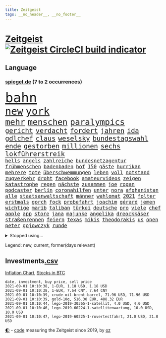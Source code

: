 ```yaml
---
title: Zeitgeist
tags: __no_header__, __no_footer__
---
```


# [Zeitgeist](https://oliz.io/zeitgeist/) [![Zeitgeist CircleCI build indicator](https://circleci.com/gh/ooz/zeitgeist.svg?style=shield)](https://circleci.com/gh/ooz/zeitgeist)

## Language

<h3><a href="https://www.spiegel.de" target="_blank">spiegel.de</a> (7 to 2 occurrences)</h3>
<p style="font-family:monospace">
<span style="font-size:32pt"><a href="news_links.html#bahn" class="current">bahn</a></span>
<br>
<span style="font-size:24pt"><a href="news_links.html#new" class="current">new</a></span>
<span style="font-size:24pt"><a href="news_links.html#york" class="current">york</a></span>
<br>
<span style="font-size:20pt"><a href="news_links.html#mehr" class="current">mehr</a></span>
<span style="font-size:20pt"><a href="news_links.html#menschen" class="current">menschen</a></span>
<span style="font-size:20pt"><a href="news_links.html#paralympics" class="current">paralympics</a></span>
<br>
<span style="font-size:16pt"><a href="news_links.html#gericht" class="current">gericht</a></span>
<span style="font-size:16pt"><a href="news_links.html#verdacht" class="current">verdacht</a></span>
<span style="font-size:16pt"><a href="news_links.html#fordert" class="current">fordert</a></span>
<span style="font-size:16pt"><a href="news_links.html#jahren" class="current">jahren</a></span>
<span style="font-size:16pt"><a href="news_links.html#ida" class="new">ida</a></span>
<span style="font-size:16pt"><a href="news_links.html#gdlchef" class="current">gdlchef</a></span>
<span style="font-size:16pt"><a href="news_links.html#claus" class="current">claus</a></span>
<span style="font-size:16pt"><a href="news_links.html#weselsky" class="current">weselsky</a></span>
<span style="font-size:16pt"><a href="news_links.html#bundestagswahl" class="current">bundestagswahl</a></span>
<span style="font-size:16pt"><a href="news_links.html#ende" class="current">ende</a></span>
<span style="font-size:16pt"><a href="news_links.html#gestorben" class="current">gestorben</a></span>
<span style="font-size:16pt"><a href="news_links.html#millionen" class="current">millionen</a></span>
<span style="font-size:16pt"><a href="news_links.html#sechs" class="current">sechs</a></span>
<span style="font-size:16pt"><a href="news_links.html#lokführerstreik" class="current">lokführerstreik</a></span>
<br>
<span style="font-size:12pt"><a href="news_links.html#hells" class="new">hells</a></span>
<span style="font-size:12pt"><a href="news_links.html#angels" class="new">angels</a></span>
<span style="font-size:12pt"><a href="news_links.html#zahlreiche" class="current">zahlreiche</a></span>
<span style="font-size:12pt"><a href="news_links.html#bundesnetzagentur" class="current">bundesnetzagentur</a></span>
<span style="font-size:12pt"><a href="news_links.html#frühmenschen" class="new">frühmenschen</a></span>
<span style="font-size:12pt"><a href="news_links.html#badenbaden" class="current">badenbaden</a></span>
<span style="font-size:12pt"><a href="news_links.html#hof" class="current">hof</a></span>
<span style="font-size:12pt"><a href="news_links.html#150" class="current">150</a></span>
<span style="font-size:12pt"><a href="news_links.html#gäste" class="current">gäste</a></span>
<span style="font-size:12pt"><a href="news_links.html#hurrikan" class="current">hurrikan</a></span>
<span style="font-size:12pt"><a href="news_links.html#mehrere" class="current">mehrere</a></span>
<span style="font-size:12pt"><a href="news_links.html#tote" class="current">tote</a></span>
<span style="font-size:12pt"><a href="news_links.html#überschwemmungen" class="current">überschwemmungen</a></span>
<span style="font-size:12pt"><a href="news_links.html#leben" class="current">leben</a></span>
<span style="font-size:12pt"><a href="news_links.html#voll" class="current">voll</a></span>
<span style="font-size:12pt"><a href="news_links.html#notstand" class="current">notstand</a></span>
<span style="font-size:12pt"><a href="news_links.html#zugverkehr" class="new">zugverkehr</a></span>
<span style="font-size:12pt"><a href="news_links.html#droht" class="current">droht</a></span>
<span style="font-size:12pt"><a href="news_links.html#facebook" class="current">facebook</a></span>
<span style="font-size:12pt"><a href="news_links.html#amateurvideos" class="new">amateurvideos</a></span>
<span style="font-size:12pt"><a href="news_links.html#zeigen" class="current">zeigen</a></span>
<span style="font-size:12pt"><a href="news_links.html#katastrophe" class="current">katastrophe</a></span>
<span style="font-size:12pt"><a href="news_links.html#regen" class="current">regen</a></span>
<span style="font-size:12pt"><a href="news_links.html#nächste" class="current">nächste</a></span>
<span style="font-size:12pt"><a href="news_links.html#zusammen" class="current">zusammen</a></span>
<span style="font-size:12pt"><a href="news_links.html#joe" class="current">joe</a></span>
<span style="font-size:12pt"><a href="news_links.html#rogan" class="new">rogan</a></span>
<span style="font-size:12pt"><a href="news_links.html#podcaster" class="new">podcaster</a></span>
<span style="font-size:12pt"><a href="news_links.html#berlin" class="current">berlin</a></span>
<span style="font-size:12pt"><a href="news_links.html#coronahilfen" class="current">coronahilfen</a></span>
<span style="font-size:12pt"><a href="news_links.html#unter" class="current">unter</a></span>
<span style="font-size:12pt"><a href="news_links.html#nora" class="current">nora</a></span>
<span style="font-size:12pt"><a href="news_links.html#afghanistan" class="current">afghanistan</a></span>
<span style="font-size:12pt"><a href="news_links.html#alle" class="current">alle</a></span>
<span style="font-size:12pt"><a href="news_links.html#staatsanwaltschaft" class="current">staatsanwaltschaft</a></span>
<span style="font-size:12pt"><a href="news_links.html#männer" class="current">männer</a></span>
<span style="font-size:12pt"><a href="news_links.html#wahlomat" class="new">wahlomat</a></span>
<span style="font-size:12pt"><a href="news_links.html#2021" class="current">2021</a></span>
<span style="font-size:12pt"><a href="news_links.html#folter" class="current">folter</a></span>
<span style="font-size:12pt"><a href="news_links.html#erstmals" class="current">erstmals</a></span>
<span style="font-size:12pt"><a href="news_links.html#gorch" class="new">gorch</a></span>
<span style="font-size:12pt"><a href="news_links.html#fock" class="new">fock</a></span>
<span style="font-size:12pt"><a href="news_links.html#probefahrt" class="new">probefahrt</a></span>
<span style="font-size:12pt"><a href="news_links.html#joachim" class="current">joachim</a></span>
<span style="font-size:12pt"><a href="news_links.html#gérard" class="new">gérard</a></span>
<span style="font-size:12pt"><a href="news_links.html#jemen" class="current">jemen</a></span>
<span style="font-size:12pt"><a href="news_links.html#wichtige" class="current">wichtige</a></span>
<span style="font-size:12pt"><a href="news_links.html#marib" class="new">marib</a></span>
<span style="font-size:12pt"><a href="news_links.html#taliban" class="current">taliban</a></span>
<span style="font-size:12pt"><a href="news_links.html#türkei" class="current">türkei</a></span>
<span style="font-size:12pt"><a href="news_links.html#deutsche" class="current">deutsche</a></span>
<span style="font-size:12pt"><a href="news_links.html#pro" class="current">pro</a></span>
<span style="font-size:12pt"><a href="news_links.html#viele" class="current">viele</a></span>
<span style="font-size:12pt"><a href="news_links.html#chef" class="current">chef</a></span>
<span style="font-size:12pt"><a href="news_links.html#apple" class="current">apple</a></span>
<span style="font-size:12pt"><a href="news_links.html#app" class="current">app</a></span>
<span style="font-size:12pt"><a href="news_links.html#store" class="current">store</a></span>
<span style="font-size:12pt"><a href="news_links.html#jana" class="new">jana</a></span>
<span style="font-size:12pt"><a href="news_links.html#majunke" class="new">majunke</a></span>
<span style="font-size:12pt"><a href="news_links.html#angelika" class="new">angelika</a></span>
<span style="font-size:12pt"><a href="news_links.html#dreockkäser" class="new">dreockkäser</a></span>
<span style="font-size:12pt"><a href="news_links.html#straßenrennen" class="new">straßenrennen</a></span>
<span style="font-size:12pt"><a href="news_links.html#feiern" class="current">feiern</a></span>
<span style="font-size:12pt"><a href="news_links.html#texas" class="current">texas</a></span>
<span style="font-size:12pt"><a href="news_links.html#mikis" class="new">mikis</a></span>
<span style="font-size:12pt"><a href="news_links.html#theodorakis" class="new">theodorakis</a></span>
<span style="font-size:12pt"><a href="news_links.html#us" class="current">us</a></span>
<span style="font-size:12pt"><a href="news_links.html#open" class="current">open</a></span>
<span style="font-size:12pt"><a href="news_links.html#peter" class="current">peter</a></span>
<span style="font-size:12pt"><a href="news_links.html#gojowczyk" class="new">gojowczyk</a></span>
<span style="font-size:12pt"><a href="news_links.html#runde" class="current">runde</a></span>
</p>
<details>
<summary>Stopped using...</summary>
<p class="former" style="font-size:12pt">
erfahrung(316) trumps(316) coronalockdown(315) komplizen(315) podium(315) polizist(315) serien(315) brettspiele(314) erneute(314) schwieriger(314) spiels(314) vorsitzende(314) antreten(313) ausbruch(313) lunge(313) moderna(313) regierungschefs(313) schweden(313) sportdirektor(313) trägt(313) verfassungsschutz(313) verstößen(313) wartet(313) arbeitsplätze(312) austritt(312) beschädigt(312) gefährden(312) gesamte(312) irland(312) maßnahme(312) nationalspieler(312) ruf(312) ruhm(312) schatten(312) schwangerschaft(312) schwedischen(312) show(312) umgang(312) verdächtiger(312) beruf(311) coronainfizierte(311) doppelt(311) erfolge(311) gipfel(311) klimawandels(311) künftigen(311) regisseurin(311) richtigen(311) schwierigen(311) spur(311) to(311) wahrheit(311) österreichische(311) air(310) armenien(310) bundespolizei(310) elektroauto(310) gewaltige(310) kandidatinnen(310) rassistisch(310) rechtfertigt(310) registriert(310) schwangere(310) tradition(310) zurzeit(310) aufeinander(309) ausländische(309) bayerische(309) bisschen(309) bull(309) entschuldigen(309) erfolgreicher(309) esken(309) jedem(309) jüngeren(309) kippe(309) lewis(309) londoner(309) medikament(309) promis(309) ringt(309) smith(309) sprache(309) sprang(309) umstrittener(309) usschauspieler(309) valley(309) verkauf(309) zwillinge(309) öfter(309) 6(308) aggressive(308) anerkennung(308) atlanta(308) ausprobiert(308) belasten(308) erfahren(308) figuren(308) lohnt(308) michelle(308) peru(308) piloten(308) radfahrer(308) schwarzwald(308) sechsten(308) spektakulär(308) spielten(308) südkorea(308) vatikan(308) zahlt(308) 1980(307) ausnahmen(307) b(307) bewerber(307) empfehlungen(307) filialen(307) haare(307) häufen(307) klimaschützer(307) negativ(307) nutzte(307) philippinen(307) putsch(307) rad(307) rassistischer(307) rest(307) stuttgarter(307) unerwartet(307) unternehmer(307) widerspricht(307) achtelfinale(306) basketball(306) bekämpfung(306) erbe(306) isolation(306) lakers(306) lust(306) nba(306) optimistisch(306) orbán(306) publikum(306) razzien(306) russell(306) schmerzen(306) signal(306) strafe(306) tötet(306) unruhen(306) update(306) verfolgung(306) verhängte(306) viktor(306) wald(306) zuge(306) zugunsten(306) asien(305) boden(305) coronatote(305) day(305) djokovic(305) eliten(305) entlässt(305) ermöglichen(305) gekürt(305) glaubt(305) kardinal(305) kurzarbeitergeld(305) meint(305) posten(305) schwester(305) selben(305) staats(305) street(305) strikte(305) 71(304) aserbaidschan(304) beeinflussen(304) bundeskriminalamt(304) digitalen(304) eingegangen(304) ernsthaften(304) gefühle(304) jahresbeginn(304) passieren(304) qualifikation(304) radikale(304) siegte(304) uiguren(304) vielfalt(304) wilson(304) 43(303) eilish(303) gesagt(303) kommission(303) köchin(303) leiten(303) lesen(303) lugert(303) politologe(303) saarland(303) schwanger(303) verena(303) verlauf(303) verspätung(303) verärgert(303) zweifeln(303) überwachen(303) anwälte(302) arbeitslosigkeit(302) beschäftigen(302) bewegung(302) christopher(302) disney+(302) distanziert(302) erschütterte(302) gespielt(302) h(302) hans(302) inszenierung(302) jung(302) mark(302) match(302) nachhaltig(302) premiere(302) rande(302) sächsischen(302) wende(302) wirecardskandal(302) zeiten(302) abgelöst(301) aufgetreten(301) ausgenutzt(301) bekamen(301) bittere(301) dahin(301) einstigen(301) emotionalen(301) feuerwehrmann(301) geplatzt(301) kräftig(301) maximilian(301) nachricht(301) organisierte(301) psychologin(301) schiedsrichter(301) setzten(301) ursachen(301) verbindet(301) werke(301) 16jährigen(300) dennis(300) gedreht(300) house(300) lebenslange(300) schuss(300) volle(300) 17jährigen(299) beantragt(299) erneuert(299) eskalieren(299) fauci(299) philip(299) projekt(299) rechtliche(299) spektakel(299) 2030(298) demokratische(298) kindesmissbrauch(298) störung(298) trafen(298) 10(297) absage(297) abtreten(297) aktie(297) armenische(297) bgh(297) erleidet(297) falle(297) gaben(297) journalistin(297) rivale(297) schotten(297) schritte(297) teenager(297) umstrittenem(297) usrepräsentantenhaus(297) verteidigung(297) vorstellen(297) 2006(296) argentinien(296) ausfall(296) ausschließen(296) beiträge(296) gabriel(296) lkw(296) ryan(296) unruhe(296) verbessern(296) alice(295) ansteckend(295) aufstand(295) deals(295) dir(295) mick(295) probe(295) schumacher(295) angeklagten(294) monatelangen(294) staatsbürgerschaft(294) ministerpräsidentin(293) psychologe(293) schauen(293) schöne(293) unbekannt(293) verbände(293) überleben(293) bach(292) beschränkungen(292) entließ(292) entwickeln(292) kommentare(292) zulassen(292) überraschenden(292) auftreten(291) begeben(291) kanzleramtschef(291) milliardenhöhe(291) patzer(291) schnellste(291) verfehlt(291) versorgen(291) barbara(290) clemens(290) dfbelf(290) englands(290) erfassen(290) juristen(290) mitnehmen(290) nase(290) tür(290) verzeihung(290) bangkok(289) einiger(289) erschienen(289) tennisspieler(289) drogen(288) eigenes(288) wünsche(288) zahlte(288) zurücktreten(288) jungs(287) kommende(287) aufgaben(286) drahtzieher(286) erfolgreichsten(286) gegnern(286) hausarrest(286) politikerin(286) startups(286) untergebracht(286) immunität(285) kandidieren(285) unsicher(285) anstiftung(284) architekt(284) bestmarke(284) langzeitfolgen(284) pandemiebekämpfung(284) praktisch(284) präsidentenwahl(284) sechzigerjahren(284) steffen(284) 19jähriger(283) springen(283) stürzen(283) zählte(283) gegenzug(282) kunstwerk(282) schönste(282) spielplan(282) bundes(281) revanche(281) bevorstehen(280) eroberte(280) generalbundesanwalt(280) wiener(280) beauftragt(279) erfährt(279) moschee(279) vertuscht(279) angeboten(278) sicherheitsgesetz(278) zuständig(278) älter(278) 2012(277) hackerangriff(277) brasilianische(276) budapest(276) fußballweltmeister(276) immens(276) abstieg(275) bester(275) dauert(275) intensivstation(275) unterhaltung(275) bangen(274) bier(274) jubeln(274) kasse(274) retter(274) herausforderung(273) psychisch(273) afrikas(272) albtraum(272) benötigte(272) enthüllungen(272) jurist(272) staatshilfen(272) widmet(272) einkommen(271) koalitionspartner(271) airlines(270) chemikalien(270) unterbrochen(270) maradona(269) mittelpunkt(269) go(268) strafbar(268) termine(268) übereinstimmenden(268) versorgung(267) weile(267) 6000(266) emotionale(266) kanadas(266) kongress(266) eingeschaltet(265) gegenmaßnahmen(265) türen(265) missachtung(264) sperren(264) barth(263) gläubige(263) kontert(263) rodrigo(263) sophie(262) weidel(262) annäherung(261) golfstar(261) kretschmann(261) susanne(261) winfried(261) zentimeter(261) atomabkommen(260) ausgestiegen(260) beendete(260) fluss(260) königreich(260) panne(260) premiers(260) syrischen(260) diesjährigen(259) existenz(259) küche(259) biontechimpfstoff(258) onlinehändler(258) sand(257) spacex(257) strukturen(255) exfreund(254) fremden(254) klarheit(254) verursachte(254) aktive(253) anderswo(253) ausgaben(253) gelogen(252) kehren(252) lopez(251) schadensersatz(251) topspiel(251) ussängerin(251) herzinfarkt(250) farbe(249) tina(248) versammelt(248) überlastet(248) coronalockerungen(247) reisebeschränkungen(246) berufswahl(245) titelkampf(244) jessica(243) prozessbeginn(243) unfällen(243) ärmelkanal(243) übergriffen(243) einreiseregeln(242) adolf(241) brachten(240) strahlt(240) bunt(239) taxifahrer(239) trugen(239) durchhalten(238) heimatstadt(238) erzieher(237) clever(236) dreyer(235) malu(235) porträt(235) rheinlandpfälzische(235) 62(233) drinnen(233) spannung(232) spielende(230) unternehmerin(230) generelle(229) grünenpolitikerin(229) mount(228) kopfverletzungen(227) schreien(227) betrag(225) priorisierung(225) coronabedingungen(223) festgesetzt(222) überschatten(221) gottschalk(217) legenden(216) trainers(216) mehrmals(215) extra(213) westdeutschland(211) pink(210) südafrikanischen(207) verliehen(207) absolvieren(206) glasgow(205) hergestellt(205) schlaf(205) 160000(204) fotostrecke(204) fragwürdigen(202) rammt(202) ussender(202) medizinischen(201) unterscheidet(201) abouchakerprozess(200) beatrix(200) peilt(200) umarmung(200) brad(199) jakob(199) offline(199) ausflüge(198) sprengkörper(196) kollegin(195) milliardär(195) blaue(192) verschickt(192) afrikanische(189) total(189) verschollen(189) volles(189) abreise(188) extremwetter(188) ungemütlich(188) el(187) speziellen(187) behindern(186) iii(186) impfpass(186) radsportler(186) stürze(186) rüdiger(184) unwahrscheinlich(183) walterborjans(182) anfeindungen(181) tablets(179) bewerben(178) stromnetz(178) gezahlt(177) italiener(177) gartenkolumne(176) pitt(176) benannt(174) regierungsbildung(173) vereint(173) autokonzern(172) containerschiff(172) j(172) jubelt(172) kaffee(170) günstig(167) luxus(167) atemnot(165) fußballspieler(165) condor(164) zwangspause(164) japanerin(163) rein(163) coronalockdowns(162) verbots(162) finanzierten(161) missgeschick(161) hochrechnungen(160) hose(160) 2003(159) bestellte(159) bischof(159) gleicher(158) meteorologen(158) premierministerin(155) wilderer(155) ablösung(154) gegnerin(154) niemals(154) steuerhinterziehung(153) dates(152) einsätzen(152) holten(151) reha(151) aufräumen(150) maren(150) happy(149) angefeindet(148) duterte(148) fußballerinnen(148) eingesetzte(147) disqualifikation(144) dopingtests(144) marokkanischen(144) reue(144) ausschluss(143) zusammengebrochen(143) geschäftsgebaren(142) reformieren(142) prostituierte(141) dosb(140) provider(140) sportbund(140) kuchen(139) marihuana(138) nordwesten(138) diplomatische(136) henning(136) einladen(135) witwe(135) beatmungsgeräte(134) anzutreten(131) verteilten(131) fonds(130) ever(128) beleidigte(127) given(127) halbinsel(127) hilfreich(126) tägliche(126) altersgruppe(125) celsius(125) misstrauensvotum(125) molotowcocktails(125) zahlungsmittel(124) abkühlung(123) karsten(123) gewalttat(122) werteunion(122) äthiopische(121) entfernten(120) fühle(120) kühl(120) menschliches(120) moderation(120) schwimmstar(120) zunehmen(120) einstellung(119) initiatoren(119) kolonialismus(119) nordmazedonien(119) brust(118) zwischenfall(118) ferdinand(117) rückzahlung(117) pcrtests(115) sloweniens(115) campingplatz(113) zufriedener(113) nordkoreanische(112) versammlungsverbote(112) zugreifen(112) öffneten(112) gauland(111) krisenland(110) heldin(109) verkünden(109) erwachsen(108) milliardenschweren(108) niemandem(108) komme(107) abwarten(106) marc(106) militärische(106) völkische(106) außenministers(105) institute(105) kubanische(105) positivem(105) schwimmerin(105) unschlagbar(105) wütenden(105) echo(104) spekulation(104) verlieben(102) versprochenen(102) zunichte(102) eingebracht(100) itsicherheitsbehörde(100) ausgehen(99) invasion(99) kids(99) bka(98) filmfestspiele(98) wintersport(97) querdenkerbewegung(96) spdchef(96) crystal(94) einheiten(94) reiter(94) gastronomen(93) naturschutzbund(93) referendum(93) spdchefin(93) zündete(93) heilpraktikerin(92) angereist(91) set(91) 48jähriger(90) beworfen(90) entertainer(90) libyens(90) oktoberfest(90) wiederaufbauen(90) geburten(89) passé(89) selbstverständlich(89) ansprüche(88) gebäuden(88) vorfahren(88) vorgeschrieben(88) wegweisenden(88) cars(87) fußballbundesligisten(87) igmetallchef(87) körperlich(87) nsdap(87) partygäste(87) kiffen(86) parade(86) 800(85) highlight(85) saunders(85) abspaltung(84) bayerkonzern(84) crime(84) gesetzes(84) hinzu(84) richteten(84) scholl(84) niederländerin(83) stürmerin(83) sächsische(83) tresor(83) clubs(82) einzel(82) erholen(82) neunjähriger(82) 110000(81) action(81) busfahrer(81) farbton(81) frustrierten(81) mixed(81) olympischem(81) übergoss(81) emanuel(80) kerosin(80) schollbiografin(80) westbrook(80) ambitioniertere(79) tendenzen(79) artefakte(78) auszusetzen(78) chips(78) interaktiven(78) lollitests(78) 2008(77) beibehalten(77) buchmann(77) kreise(77) polittalk(77) absoluten(76) antisemitische(76) dynamik(76) eingestehen(76) hilflos(76) struktur(76) tanker(76) ungar(76) videoplattform(76) bezeichnen(75) eisschild(75) palästinensische(75) uraltrekord(75) arndt(74) elektro(74) fed(74) laster(74) nass(74) nikias(74) sahen(74) schämen(74) weitreichend(74) überdauert(74) 47jähriger(73) wirkten(73) gemischte(72) viking(72) zentralrat(72) biergarten(71) cduspitzenkandidat(71) element(71) hummels(71) lebend(71) mitregieren(71) telefonnummern(71) unglaublichen(71) unionskanzlerkandidaten(71) untersuchungsbericht(71) zustande(71) aussichtslos(70) fox(70) geflutet(70) gezählt(70) honorare(70) inspirieren(70) lateinamerikas(70) lindners(70) luisa(70) neubauer(70) pilotinnen(70) positionierte(70) regenbogenfarben(70) sicherheitsgründen(70) teamleiter(70) tierart(70) wmführung(70) ausgrenzen(69) balkan(69) bereichern(69) ernennt(69) gräbt(69) milliardärs(69) nachweisen(69) plagiatsvorwürfen(69) serbien(69) toptalent(69) alaba(68) bezeichnung(68) deutschlandachter(68) essens(68) ferienflieger(68) hitzestress(68) lydia(68) minsk(68) nashörner(68) zusammenschluss(68) rudern(67) hochumstritten(66) marokkanische(66) ungemach(66) getäuscht(65) jüdisches(65) matchbälle(65) mrnaimpfstoff(65) ocean(65) vehikel(65) überschüttet(65) absehbare(64) auftaktspiel(64) sicherste(64) todesdrohungen(64) annamaria(63) australier(63) clanchef(63) ferchichi(63) gelenkt(63) regens(63) umstellen(63) verschwörungsmythen(63) warschauer(63) julius(62) konsumforscher(62) maskentragen(62) oregon(62) waffenteile(62) forscherinnen(61) hierarchie(61) neapel(61) qualifizierte(61) drugs(60) fiame(60) kältesten(60) parlamentsgebäude(60) trumpanhänger(60) verriegelte(60) erlebnisse(59) notlandung(59) tierärzte(59) bachef(58) berlinreinickendorf(58) hochwasserschutz(58) südchinesisches(58) treibstoff(58) verkohlte(58) zeug(58) erneutem(57) reinhold(57) sudan(57) ilke(56) novak(56) vormittag(56) ben(55) kinderleichen(55) pionier(55) zugute(55) belastung(54) belgischen(54) favoritinnen(54) irritationen(54) klassenräume(54) medienboykott(54) befeuert(53) bolt(53) csd(53) guido(53) hallein(53) imposante(53) summer(53) tvübertragung(53) geschwister(52) hybrid(52) intimität(52) pflegte(52) schließungen(52) untereinander(52) verarbeiten(52) weigerte(52) wussten(52) ardern(51) bundestagskandidaten(51) jacinda(51) kriegsgefangene(51) neuseelands(51) olympiagold(51) schlägen(51) urteilte(51) wanken(51) 27jährige(50) amthor(50) außenseiterin(50) beihilfe(50) cantz(50) castillo(50) einwohnern(50) kirchen(50) kriminalität(50) olympischer(50) 49jähriger(49) haderte(49) hochrechnung(49) mythos(49) vollgelaufene(49) wahllokale(49) wassermassen(49) weltall(49) wertsachen(49) überschwemmte(49) jahrelange(48) politikwissenschaftlerin(48) 77jährige(47) boltenhagen(47) djoković(47) künstlern(47) professionelle(47) spontan(47) alltagshelden(46) entfallen(46) gefangenen(46) aufprall(45) aufregendsten(45) bucht(45) kollidiert(45) ruiniert(45) coronaschutzmaßnahmen(44) fern(44) lena(44) motoren(44) renteneintritt(44) aline(43) altersrekord(43) anfängen(43) falschmeldungen(43) forscherteam(43) verbotene(43) ausrücken(42) besuchte(42) ferieninsel(42) kroatien(42) küsten(42) marko(42) verbrennern(42) entmachteten(41) jeweiligen(41) kinderbüchertipps(41) rückstau(41) ukrainer(41) usain(41) verwandelte(41) atomgespräche(40) kummer(40) meilen(40) stettin(40) absurde(39) fehmarn(39) flüchtlingskrisen(39) gebäck(39) veranstaltet(39) zugezogen(39) freute(38) frühestens(38) reine(38) russen(38) saul(38) schmutzige(38) spürbaren(38) unesco(38) welterbe(38) gründet(37) krisenstaat(37) moris(37) siebte(37) a66(36) bbcreporter(36) beeinflussung(36) danny(36) slalomkanuten(36) steuerpläne(36) verfügen(36) 1996(35) aggression(35) bitcoinkurs(35) bolsonaros(35) genauer(35) kilogramm(35) kofferraum(35) tampa(35) unterlief(35) vormund(35) anwesen(34) reiserückkehrer(34) schnellsten(34) intuitiv(33) assange(32) nasser(32) verfassungsschutzes(32) visa(32) wikileaksgründer(32) zugelegt(32) dunkle(31) gewartet(31) kommunistischen(31) könnt(31) mittendrin(31) parteikollegin(31) patrouille(31) rentenalter(31) schillerndsten(31) sicherheitsleute(31) slowenien(31) virusvariantengebiet(31) funk(30) kathy(30) plagiatsjäger(30) rechtens(30) spielplatz(30) trevor(30) vorläufige(30) batterien(29) bejubeln(29) insbesondere(29) investigativjournalisten(29) nszeit(29) schildern(29) unwetterpotenzial(29) cdurechtsaußen(28) eritrea(28) gardasee(28) glückliche(28) grenzkontrollen(28) hauptdarsteller(28) stikochef(28) unglücksort(28) verschont(28) zeitfahren(28) übertraf(28) kabinettsmitglieder(27) querelen(27) schwein(27) spioniert(27) 33jährige(26) bränden(26) dwd(26) einstufung(26) kameramann(26) medaillengewinner(26) roulette(26) überflutete(26) fingerabdruck(25) langfristigen(25) mundtot(25) verrückt(25) catania(24) intendant(24) itdienstleister(24) kaseya(24) kriegsgebieten(24) moïse(24) becciu(23) gebauten(23) malta(23) softwareproblem(23) tags(23) wunderschön(23) abschauen(22) bangladesch(22) düsterer(22) halbfinalaus(22) markenrecht(22) schottischen(22) vorgeschriebenen(22) übte(22) anhaltspunkte(21) filmkritik(21) gelockt(21) kaseyahack(21) spiegelkulturtipps(21) tanks(21) urbane(21) anteilnahme(20) entgleist(20) jovenel(20) kruse(20) sandro(20) wetterextreme(20) dauerte(19) dkp(19) guardian(19) notwendige(19) strafbefehl(19) zumeist(19) superspreadingevent(18) basketballer(17) bedient(17) durchzulassen(17) glich(17) global(17) haitianischen(17) risikogebiet(17) strandkorb(17) timing(17) antiken(16) aufruhr(16) freue(16) hochinzidenzgebiet(16) stellenausschreibung(16) aufwärtstrend(15) austragungsort(15) ballon(15) geschlossene(15) kontamination(15) wahlausschuss(15) bär(14) g20staaten(14) komiker(14) laxe(14) rohstoff(14) verschlüsselt(14) wdr(14) zuspitzen(14) anstalt(13) bakterien(13) kenne(13) martine(13) niedersachen(13) pflichtversicherung(13) versicherungspflicht(13) interaktive(12) katastrophengebiet(12) kosovo(12) krimis(12) schadensbegrenzung(12) silverstone(12) zuzubereiten(12) anschluss(11) berührung(11) flutgebiet(11) geplünderte(11) hochwasseropfer(11) nso(11) python(11) tagt(11) ungelöst(11)
</p>
</details>
<p>Legend: <span class="new">new</span>, <span class="current">current</span>, <span class="former">former(days relevant)</span></p>

## Investments[.csv](investments.csv)

[Inflation Chart](https://inflationchart.com),
[Stocks in BTC](https://stonksinbtc.xyz/)

```
date, investment, buy price, sell price
2021-09-01 10:10:38, 1-EUR, 1.18 USD, 1.18 USD
2021-09-01 10:10:38, 1-EUR, 7.64 CNY, 7.64 CNY
2021-09-01 10:10:39, crude-oil-brent-barrel, 71.96 USD, 71.96 USD
2021-09-01 10:10:39, gold-10g, 516.38 EUR, 488.32 EUR
2021-09-01 10:10:44, lego-2019-30365-1-satellit, 4.0 USD, 4.0 USD
2021-09-01 10:10:46, lego-2019-60224-1-satellitenwartung, 10.0 USD, 10.0 USD
2021-09-01 10:10:47, lego-2019-60225-1-rovertestfahrt, 21.0 USD, 21.0 USD
```

<footer>
<a href="javascript:toggleTheme()" class="nav">🌓</a>
- <a href="https://github.com/ooz/zeitgeist">code</a> measuring the Zeitgeist since 2019, by <a href="https://oliz.io">oz</a>
</footer>
